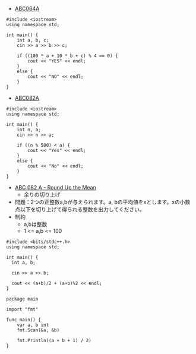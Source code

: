 - [ABC064A](https://atcoder.jp/contests/abc064/tasks/abc064_a)

```
#include <iostream>
using namespace std;
 
int main() {
	int a, b, c;
	cin >> a >> b >> c;
 
	if ((100 * a + 10 * b + c) % 4 == 0) {
		cout << "YES" << endl;
	}
	else {
		cout << "NO" << endl;
	}
}
```

- [ABC082A](https://atcoder.jp/contests/abc088/tasks/abc088_a)

```
#include <iostream>
using namespace std;
 
int main() {
	int n, a;
	cin >> n >> a;
 
	if ((n % 500) < a) {
		cout << "Yes" << endl;
	}
	else {
		cout << "No" << endl;
	}
}
```

- [ABC 082 A - Round Up the Mean](https://atcoder.jp/contests/abc082/tasks/abc082_a)
	- 余りの切り上げ
- 問題：2つの正整数a,bが与えられます。a, bの平均値をxとします。xの小数点以下を切り上げて得られる整数を出力してください。
- 制約
	- a,bは整数
	- 1 <= a,b <= 100

```
#include <bits/stdc++.h>
using namespace std;
 
int main() {
  int a, b;
 
  cin >> a >> b;
 
  cout << (a+b)/2 + (a+b)%2 << endl;
}
```

```
package main

import "fmt"
 
func main() {
	var a, b int
	fmt.Scan(&a, &b)
 
	fmt.Println((a + b + 1) / 2)
}
```




